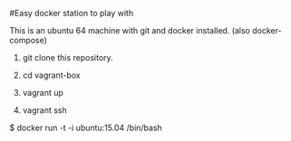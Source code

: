 
#Easy docker station to play with

This is an ubuntu 64 machine with git and docker installed. (also docker-compose)

1) git clone this repository.

2) cd vagrant-box

3) vagrant up 

4) vagrant ssh

$ docker run -t -i ubuntu:15.04 /bin/bash


